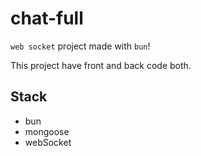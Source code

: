 # chat-full

`web socket` project made with `bun`!

This project have front and back code both.

## Stack

- bun
- mongoose
- webSocket
